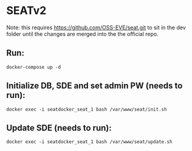 # SEATv2

Note: this requires https://github.com/OSS-EVE/seat.git to sit in the dev folder until the changes are merged into the the official repo.



## Run:

    docker-compose up -d

## Initialize DB, SDE and set admin PW (needs to run):

    docker exec -i seatdocker_seat_1 bash /var/www/seat/init.sh

## Update SDE (needs to run):

    docker exec -i seatdocker_seat_1 bash /var/www/seat/update.sh